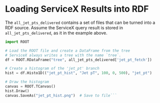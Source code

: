 # Loading ServiceX Results into RDF

The `all_jet_pts_delivered` contains a set of files that can be turned into a RDF source. Assume
the ServiceX query result is stored in `all_jet_pts_delivered`, as it in the example above.

```python
import ROOT

# Load the ROOT file and create a DataFrame from the tree
# ServiceX always writes a tree with the name `tree`.
df = ROOT.RDataFrame("tree", all_jet_pts_delivered['jet_pt_fetch'])

# Create a histogram of the 'jet_pt' branch
hist = df.Histo1D(("jet_pt_hist", "Jet pT", 100, 0, 500), "jet_pt")

# Draw the histogram
canvas = ROOT.TCanvas()
hist.Draw()
canvas.SaveAs("jet_pt_hist.png")  # Save to file```
```
